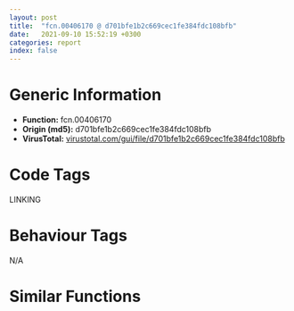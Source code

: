 ```yaml
---
layout: post
title:  "fcn.00406170 @ d701bfe1b2c669cec1fe384fdc108bfb"
date:   2021-09-10 15:52:19 +0300
categories: report
index: false
---
```


# Generic Information
- **Function:** fcn.00406170
- **Origin (md5):** d701bfe1b2c669cec1fe384fdc108bfb
- **VirusTotal:** [virustotal.com/gui/file/d701bfe1b2c669cec1fe384fdc108bfb][virustotal_ref]

# Code Tags
<span class="tag" id="LINKING">LINKING</span>


# Behaviour Tags
<span class="bhv-tag" id="na">N/A</span>

# Similar Functions
<script type="text/javascript" src="https://www.gstatic.com/charts/loader.js"></script>
<script type="text/javascript">

    google.charts.load('current', {'packages':['corechart']});
    google.charts.setOnLoadCallback(drawChart);

    function drawChart() {
    var data = new google.visualization.DataTable();
        data.addColumn('number', 'X');
        data.addColumn('number', 'Y');
        data.addColumn({type: 'string', role: 'tooltip', 'p': {'html': true}});
        data.addColumn({'type': 'string', 'role': 'style'});
        
        data.addRows([
    [-241.7706756591797, 2.8275532722473145, '<b><a href="/report/fcn.00406170@d701bfe1b2c669cec1fe384fdc108bfb">fcn.00406170</a><br>@d701bfe1b2c669cec1fe384fdc108bfb</b><br>push ebp<br>mov ebp, esp<br>sub esp, 0xc<br>mov eax, dword[ebp+8]<br>mov ecx, dword[eax*4+0x4488b4]<br>mov dword[ebp-4], ecx<br>mov edx, dword[ebp+8]<br>mov eax, dword[edx*4+0x448888]<br>push eax<br>call fcn.00406730<br>add esp, 4<br>mov dword[ebp-8], eax<br>mov ecx, dword[ebp-4]<br>push ecx<br>mov edx, dword[ebp-8]<br>push edx<br>call dword[sym.imp.KERNEL32.dll_GetProcAddress]<br>mov dword[ebp-0xc], eax<br>mov eax, dword[ebp-0xc]<br>mov esp, ebp<br>pop ebp<br>ret <br><eoc> ', 'point { fill-color: #e0440e; }'],
[-129.08111572265625, 21.983020782470703, '<b><a href="/report/fcn.004095f0@cd64783198de5872d050db281b6d529b">fcn.004095f0</a><br>@cd64783198de5872d050db281b6d529b</b><br>push ebp<br>mov ebp, esp<br>sub esp, 0xc<br>mov eax, dword[ebp+8]<br>mov ecx, dword[eax*4+0x49b9f4]<br>mov dword[ebp-4], ecx<br>mov edx, dword[ebp+8]<br>mov eax, dword[edx*4+0x49b9c8]<br>push eax<br>call fcn.0040a600<br>add esp, 4<br>mov dword[ebp-8], eax<br>mov ecx, dword[ebp-4]<br>push ecx<br>mov edx, dword[ebp-8]<br>push edx<br>call dword[sym.imp.KERNEL32.dll_GetProcAddress]<br>mov dword[ebp-0xc], eax<br>mov eax, dword[ebp-0xc]<br>mov esp, ebp<br>pop ebp<br>ret <br><eoc> ', 'null'],
[75.26860809326172, 63.784461975097656, '<b><a href="/report/fcn.00406160@835812ed365516de32516b9bf14b0450">fcn.00406160</a><br>@835812ed365516de32516b9bf14b0450</b><br>push ebp<br>mov ebp, esp<br>sub esp, 0xc<br>mov eax, dword[ebp+8]<br>mov ecx, dword[eax*4+0x4d68b4]<br>mov dword[ebp-4], ecx<br>mov edx, dword[ebp+8]<br>mov eax, dword[edx*4+0x4d6888]<br>push eax<br>call fcn.00406720<br>add esp, 4<br>mov dword[ebp-8], eax<br>mov ecx, dword[ebp-4]<br>push ecx<br>mov edx, dword[ebp-8]<br>push edx<br>call dword[sym.imp.KERNEL32.dll_GetProcAddress]<br>mov dword[ebp-0xc], eax<br>mov eax, dword[ebp-0xc]<br>mov esp, ebp<br>pop ebp<br>ret <br><eoc> ', 'null'],
[-178.6378173828125, -105.3764877319336, '<b><a href="/report/fcn.004095f0@985d3a961f1a2ad37039ba25bf21c0ee">fcn.004095f0</a><br>@985d3a961f1a2ad37039ba25bf21c0ee</b><br>push ebp<br>mov ebp, esp<br>sub esp, 0xc<br>mov eax, dword[ebp+8]<br>mov ecx, dword[eax*4+0x49b9f4]<br>mov dword[ebp-4], ecx<br>mov edx, dword[ebp+8]<br>mov eax, dword[edx*4+0x49b9c8]<br>push eax<br>call fcn.0040a600<br>add esp, 4<br>mov dword[ebp-8], eax<br>mov ecx, dword[ebp-4]<br>push ecx<br>mov edx, dword[ebp-8]<br>push edx<br>call dword[sym.imp.KERNEL32.dll_GetProcAddress]<br>mov dword[ebp-0xc], eax<br>mov eax, dword[ebp-0xc]<br>mov esp, ebp<br>pop ebp<br>ret <br><eoc> ', 'null'],
[17.22511100769043, 160.4263153076172, '<b><a href="/report/fcn.004095f0@125511dc58d9fe5b15e0562013727778">fcn.004095f0</a><br>@125511dc58d9fe5b15e0562013727778</b><br>push ebp<br>mov ebp, esp<br>sub esp, 0xc<br>mov eax, dword[ebp+8]<br>mov ecx, dword[eax*4+0x49b9f4]<br>mov dword[ebp-4], ecx<br>mov edx, dword[ebp+8]<br>mov eax, dword[edx*4+0x49b9c8]<br>push eax<br>call fcn.0040a600<br>add esp, 4<br>mov dword[ebp-8], eax<br>mov ecx, dword[ebp-4]<br>push ecx<br>mov edx, dword[ebp-8]<br>push edx<br>call dword[sym.imp.KERNEL32.dll_GetProcAddress]<br>mov dword[ebp-0xc], eax<br>mov eax, dword[ebp-0xc]<br>mov esp, ebp<br>pop ebp<br>ret <br><eoc> ', 'null'],
[139.01553344726562, -59.467796325683594, '<b><a href="/report/fcn.004095f0@47d4e089bbf62dab1a8f678bd32b173c">fcn.004095f0</a><br>@47d4e089bbf62dab1a8f678bd32b173c</b><br>push ebp<br>mov ebp, esp<br>sub esp, 0xc<br>mov eax, dword[ebp+8]<br>mov ecx, dword[eax*4+0x49b9f4]<br>mov dword[ebp-4], ecx<br>mov edx, dword[ebp+8]<br>mov eax, dword[edx*4+0x49b9c8]<br>push eax<br>call fcn.0040a600<br>add esp, 4<br>mov dword[ebp-8], eax<br>mov ecx, dword[ebp-4]<br>push ecx<br>mov edx, dword[ebp-8]<br>push edx<br>call dword[sym.imp.KERNEL32.dll_GetProcAddress]<br>mov dword[ebp-0xc], eax<br>mov eax, dword[ebp-0xc]<br>mov esp, ebp<br>pop ebp<br>ret <br><eoc> ', 'null'],
[-25.977523803710938, 47.51769256591797, '<b><a href="/report/fcn.004095f0@3a017db0719485179e5931e1ff048b6a">fcn.004095f0</a><br>@3a017db0719485179e5931e1ff048b6a</b><br>push ebp<br>mov ebp, esp<br>sub esp, 0xc<br>mov eax, dword[ebp+8]<br>mov ecx, dword[eax*4+0x49b9f4]<br>mov dword[ebp-4], ecx<br>mov edx, dword[ebp+8]<br>mov eax, dword[edx*4+0x49b9c8]<br>push eax<br>call fcn.0040a600<br>add esp, 4<br>mov dword[ebp-8], eax<br>mov ecx, dword[ebp-4]<br>push ecx<br>mov edx, dword[ebp-8]<br>push edx<br>call dword[sym.imp.KERNEL32.dll_GetProcAddress]<br>mov dword[ebp-0xc], eax<br>mov eax, dword[ebp-0xc]<br>mov esp, ebp<br>pop ebp<br>ret <br><eoc> ', 'null'],
[24.967350006103516, -245.9636688232422, '<b><a href="/report/fcn.004095f0@83f49824bfe7c3c24f4b74a2ba6ab65b">fcn.004095f0</a><br>@83f49824bfe7c3c24f4b74a2ba6ab65b</b><br>push ebp<br>mov ebp, esp<br>sub esp, 0xc<br>mov eax, dword[ebp+8]<br>mov ecx, dword[eax*4+0x49b9f4]<br>mov dword[ebp-4], ecx<br>mov edx, dword[ebp+8]<br>mov eax, dword[edx*4+0x49b9c8]<br>push eax<br>call fcn.0040a600<br>add esp, 4<br>mov dword[ebp-8], eax<br>mov ecx, dword[ebp-4]<br>push ecx<br>mov edx, dword[ebp-8]<br>push edx<br>call dword[sym.imp.KERNEL32.dll_GetProcAddress]<br>mov dword[ebp-0xc], eax<br>mov eax, dword[ebp-0xc]<br>mov esp, ebp<br>pop ebp<br>ret <br><eoc> ', 'null'],
[-112.80107879638672, 242.6741180419922, '<b><a href="/report/fcn.004095f0@6f3954a480bef11309decb3759df55ad">fcn.004095f0</a><br>@6f3954a480bef11309decb3759df55ad</b><br>push ebp<br>mov ebp, esp<br>sub esp, 0xc<br>mov eax, dword[ebp+8]<br>mov ecx, dword[eax*4+0x49b9f4]<br>mov dword[ebp-4], ecx<br>mov edx, dword[ebp+8]<br>mov eax, dword[edx*4+0x49b9c8]<br>push eax<br>call fcn.0040a600<br>add esp, 4<br>mov dword[ebp-8], eax<br>mov ecx, dword[ebp-4]<br>push ecx<br>mov edx, dword[ebp-8]<br>push edx<br>call dword[sym.imp.KERNEL32.dll_GetProcAddress]<br>mov dword[ebp-0xc], eax<br>mov eax, dword[ebp-0xc]<br>mov esp, ebp<br>pop ebp<br>ret <br><eoc> ', 'null'],
[-63.719482421875, -64.03791809082031, '<b><a href="/report/fcn.00406170@c0371bf2f84d37acabd30e547b4cc5fa">fcn.00406170</a><br>@c0371bf2f84d37acabd30e547b4cc5fa</b><br>push ebp<br>mov ebp, esp<br>sub esp, 0xc<br>mov eax, dword[ebp+8]<br>mov ecx, dword[eax*4+0x4488b4]<br>mov dword[ebp-4], ecx<br>mov edx, dword[ebp+8]<br>mov eax, dword[edx*4+0x448888]<br>push eax<br>call fcn.00406730<br>add esp, 4<br>mov dword[ebp-8], eax<br>mov ecx, dword[ebp-4]<br>push ecx<br>mov edx, dword[ebp-8]<br>push edx<br>call dword[sym.imp.KERNEL32.dll_GetProcAddress]<br>mov dword[ebp-0xc], eax<br>mov eax, dword[ebp-0xc]<br>mov esp, ebp<br>pop ebp<br>ret <br><eoc> ', 'null'],
[-203.76974487304688, 132.22406005859375, '<b><a href="/report/fcn.004095f0@2dd6da6129e47fd72c5b6249eef16bbb">fcn.004095f0</a><br>@2dd6da6129e47fd72c5b6249eef16bbb</b><br>push ebp<br>mov ebp, esp<br>sub esp, 0xc<br>mov eax, dword[ebp+8]<br>mov ecx, dword[eax*4+0x49b9f4]<br>mov dword[ebp-4], ecx<br>mov edx, dword[ebp+8]<br>mov eax, dword[edx*4+0x49b9c8]<br>push eax<br>call fcn.0040a600<br>add esp, 4<br>mov dword[ebp-8], eax<br>mov ecx, dword[ebp-4]<br>push ecx<br>mov edx, dword[ebp-8]<br>push edx<br>call dword[sym.imp.KERNEL32.dll_GetProcAddress]<br>mov dword[ebp-0xc], eax<br>mov eax, dword[ebp-0xc]<br>mov esp, ebp<br>pop ebp<br>ret <br><eoc> ', 'null'],
[138.82289123535156, -182.0696563720703, '<b><a href="/report/fcn.00406160@d9b85b9b67587bbf2112c62164413bd8">fcn.00406160</a><br>@d9b85b9b67587bbf2112c62164413bd8</b><br>push ebp<br>mov ebp, esp<br>sub esp, 0xc<br>mov eax, dword[ebp+8]<br>mov ecx, dword[eax*4+0x4d68b4]<br>mov dword[ebp-4], ecx<br>mov edx, dword[ebp+8]<br>mov eax, dword[edx*4+0x4d6888]<br>push eax<br>call fcn.00406720<br>add esp, 4<br>mov dword[ebp-8], eax<br>mov ecx, dword[ebp-4]<br>push ecx<br>mov edx, dword[ebp-8]<br>push edx<br>call dword[sym.imp.KERNEL32.dll_GetProcAddress]<br>mov dword[ebp-0xc], eax<br>mov eax, dword[ebp-0xc]<br>mov esp, ebp<br>pop ebp<br>ret <br><eoc> ', 'null'],
[282.95660400390625, 4.551780700683594, '<b><a href="/report/fcn.00406170@adc325bca51b67a67785e7e986af8b4d">fcn.00406170</a><br>@adc325bca51b67a67785e7e986af8b4d</b><br>push ebp<br>mov ebp, esp<br>sub esp, 0xc<br>mov eax, dword[ebp+8]<br>mov ecx, dword[eax*4+0x4488b4]<br>mov dword[ebp-4], ecx<br>mov edx, dword[ebp+8]<br>mov eax, dword[edx*4+0x448888]<br>push eax<br>call fcn.00406730<br>add esp, 4<br>mov dword[ebp-8], eax<br>mov ecx, dword[ebp-4]<br>push ecx<br>mov edx, dword[ebp-8]<br>push edx<br>call dword[sym.imp.KERNEL32.dll_GetProcAddress]<br>mov dword[ebp-0xc], eax<br>mov eax, dword[ebp-0xc]<br>mov esp, ebp<br>pop ebp<br>ret <br><eoc> ', 'null'],
[250.45274353027344, 137.27438354492188, '<b><a href="/report/fcn.00406160@ed513abc569bc29389208199ec389a34">fcn.00406160</a><br>@ed513abc569bc29389208199ec389a34</b><br>push ebp<br>mov ebp, esp<br>sub esp, 0xc<br>mov eax, dword[ebp+8]<br>mov ecx, dword[eax*4+0x4d68b4]<br>mov dword[ebp-4], ecx<br>mov edx, dword[ebp+8]<br>mov eax, dword[edx*4+0x4d6888]<br>push eax<br>call fcn.00406720<br>add esp, 4<br>mov dword[ebp-8], eax<br>mov ecx, dword[ebp-4]<br>push ecx<br>mov edx, dword[ebp-8]<br>push edx<br>call dword[sym.imp.KERNEL32.dll_GetProcAddress]<br>mov dword[ebp-0xc], eax<br>mov eax, dword[ebp-0xc]<br>mov esp, ebp<br>pop ebp<br>ret <br><eoc> ', 'null'],
[30.484846115112305, -130.55197143554688, '<b><a href="/report/fcn.00406160@368dd66411b8b6ce2bcd15b0e14af5c0">fcn.00406160</a><br>@368dd66411b8b6ce2bcd15b0e14af5c0</b><br>push ebp<br>mov ebp, esp<br>sub esp, 0xc<br>mov eax, dword[ebp+8]<br>mov ecx, dword[eax*4+0x4d68b4]<br>mov dword[ebp-4], ecx<br>mov edx, dword[ebp+8]<br>mov eax, dword[edx*4+0x4d6888]<br>push eax<br>call fcn.00406720<br>add esp, 4<br>mov dword[ebp-8], eax<br>mov ecx, dword[ebp-4]<br>push ecx<br>mov edx, dword[ebp-8]<br>push edx<br>call dword[sym.imp.KERNEL32.dll_GetProcAddress]<br>mov dword[ebp-0xc], eax<br>mov eax, dword[ebp-0xc]<br>mov esp, ebp<br>pop ebp<br>ret <br><eoc> ', 'null'],
[242.2855987548828, -114.74488067626953, '<b><a href="/report/fcn.004095f0@394c28c779b535ac47055481e5ab2427">fcn.004095f0</a><br>@394c28c779b535ac47055481e5ab2427</b><br>push ebp<br>mov ebp, esp<br>sub esp, 0xc<br>mov eax, dword[ebp+8]<br>mov ecx, dword[eax*4+0x49b9f4]<br>mov dword[ebp-4], ecx<br>mov edx, dword[ebp+8]<br>mov eax, dword[edx*4+0x49b9c8]<br>push eax<br>call fcn.0040a600<br>add esp, 4<br>mov dword[ebp-8], eax<br>mov ecx, dword[ebp-4]<br>push ecx<br>mov edx, dword[ebp-8]<br>push edx<br>call dword[sym.imp.KERNEL32.dll_GetProcAddress]<br>mov dword[ebp-0xc], eax<br>mov eax, dword[ebp-0xc]<br>mov esp, ebp<br>pop ebp<br>ret <br><eoc> ', 'null'],
[-87.02313232421875, 131.3991241455078, '<b><a href="/report/fcn.004095f0@2a380710d2016aed75cfad6eacab1d1a">fcn.004095f0</a><br>@2a380710d2016aed75cfad6eacab1d1a</b><br>push ebp<br>mov ebp, esp<br>sub esp, 0xc<br>mov eax, dword[ebp+8]<br>mov ecx, dword[eax*4+0x49b9f4]<br>mov dword[ebp-4], ecx<br>mov edx, dword[ebp+8]<br>mov eax, dword[edx*4+0x49b9c8]<br>push eax<br>call fcn.0040a600<br>add esp, 4<br>mov dword[ebp-8], eax<br>mov ecx, dword[ebp-4]<br>push ecx<br>mov edx, dword[ebp-8]<br>push edx<br>call dword[sym.imp.KERNEL32.dll_GetProcAddress]<br>mov dword[ebp-0xc], eax<br>mov eax, dword[ebp-0xc]<br>mov esp, ebp<br>pop ebp<br>ret <br><eoc> ', 'null'],
[175.39291381835938, 42.325748443603516, '<b><a href="/report/fcn.004095f0@f47bfed80cd39ec1aff63db618c8814f">fcn.004095f0</a><br>@f47bfed80cd39ec1aff63db618c8814f</b><br>push ebp<br>mov ebp, esp<br>sub esp, 0xc<br>mov eax, dword[ebp+8]<br>mov ecx, dword[eax*4+0x49b9f4]<br>mov dword[ebp-4], ecx<br>mov edx, dword[ebp+8]<br>mov eax, dword[edx*4+0x49b9c8]<br>push eax<br>call fcn.0040a600<br>add esp, 4<br>mov dword[ebp-8], eax<br>mov ecx, dword[ebp-4]<br>push ecx<br>mov edx, dword[ebp-8]<br>push edx<br>call dword[sym.imp.KERNEL32.dll_GetProcAddress]<br>mov dword[ebp-0xc], eax<br>mov eax, dword[ebp-0xc]<br>mov esp, ebp<br>pop ebp<br>ret <br><eoc> ', 'null'],
[125.65225219726562, 155.8507843017578, '<b><a href="/report/fcn.0040b9a0@2fcce874fb2a3a396274d2df89c397e3">fcn.0040b9a0</a><br>@2fcce874fb2a3a396274d2df89c397e3</b><br>push ebp<br>mov ebp, esp<br>sub esp, 0xc<br>mov eax, dword[ebp+8]<br>mov ecx, dword[eax*4+0x4ad9f4]<br>mov dword[ebp-4], ecx<br>mov edx, dword[ebp+8]<br>mov eax, dword[edx*4+0x4ad9c8]<br>push eax<br>call fcn.0040cdd0<br>add esp, 4<br>mov dword[ebp-8], eax<br>mov ecx, dword[ebp-4]<br>push ecx<br>mov edx, dword[ebp-8]<br>push edx<br>call dword[sym.imp.KERNEL32.dll_GetProcAddress]<br>mov dword[ebp-0xc], eax<br>mov eax, dword[ebp-0xc]<br>mov esp, ebp<br>pop ebp<br>ret <br><eoc> ', 'null'],
[-85.85047149658203, -181.63958740234375, '<b><a href="/report/fcn.004095f0@da55f6ad71c51a7bfc62709434cb3d45">fcn.004095f0</a><br>@da55f6ad71c51a7bfc62709434cb3d45</b><br>push ebp<br>mov ebp, esp<br>sub esp, 0xc<br>mov eax, dword[ebp+8]<br>mov ecx, dword[eax*4+0x49b9f4]<br>mov dword[ebp-4], ecx<br>mov edx, dword[ebp+8]<br>mov eax, dword[edx*4+0x49b9c8]<br>push eax<br>call fcn.0040a600<br>add esp, 4<br>mov dword[ebp-8], eax<br>mov ecx, dword[ebp-4]<br>push ecx<br>mov edx, dword[ebp-8]<br>push edx<br>call dword[sym.imp.KERNEL32.dll_GetProcAddress]<br>mov dword[ebp-0xc], eax<br>mov eax, dword[ebp-0xc]<br>mov esp, ebp<br>pop ebp<br>ret <br><eoc> ', 'null'],
[11.683354377746582, 273.05810546875, '<b><a href="/report/fcn.004095f0@ce2d7db52a4e79f76ce765b07f5eead2">fcn.004095f0</a><br>@ce2d7db52a4e79f76ce765b07f5eead2</b><br>push ebp<br>mov ebp, esp<br>sub esp, 0xc<br>mov eax, dword[ebp+8]<br>mov ecx, dword[eax*4+0x49b9f4]<br>mov dword[ebp-4], ecx<br>mov edx, dword[ebp+8]<br>mov eax, dword[edx*4+0x49b9c8]<br>push eax<br>call fcn.0040a600<br>add esp, 4<br>mov dword[ebp-8], eax<br>mov ecx, dword[ebp-4]<br>push ecx<br>mov edx, dword[ebp-8]<br>push edx<br>call dword[sym.imp.KERNEL32.dll_GetProcAddress]<br>mov dword[ebp-0xc], eax<br>mov eax, dword[ebp-0xc]<br>mov esp, ebp<br>pop ebp<br>ret <br><eoc> ', 'null'],
[174.7394561767578, 254.87095642089844, '<b><a href="/report/fcn.00406170@5e50a67c7e8dbb50c23acbc92eb08f0e">fcn.00406170</a><br>@5e50a67c7e8dbb50c23acbc92eb08f0e</b><br>push ebp<br>mov ebp, esp<br>sub esp, 0xc<br>mov eax, dword[ebp+8]<br>mov ecx, dword[eax*4+0x4488b4]<br>mov dword[ebp-4], ecx<br>mov edx, dword[ebp+8]<br>mov eax, dword[edx*4+0x448888]<br>push eax<br>call fcn.00406730<br>add esp, 4<br>mov dword[ebp-8], eax<br>mov ecx, dword[ebp-4]<br>push ecx<br>mov edx, dword[ebp-8]<br>push edx<br>call dword[sym.imp.KERNEL32.dll_GetProcAddress]<br>mov dword[ebp-0xc], eax<br>mov eax, dword[ebp-0xc]<br>mov esp, ebp<br>pop ebp<br>ret <br><eoc> ', 'null'],
[40.149269104003906, -31.814376831054688, '<b><a href="/report/fcn.004095f0@2f57463e398c8086d3043342f205d871">fcn.004095f0</a><br>@2f57463e398c8086d3043342f205d871</b><br>push ebp<br>mov ebp, esp<br>sub esp, 0xc<br>mov eax, dword[ebp+8]<br>mov ecx, dword[eax*4+0x49b9f4]<br>mov dword[ebp-4], ecx<br>mov edx, dword[ebp+8]<br>mov eax, dword[edx*4+0x49b9c8]<br>push eax<br>call fcn.0040a600<br>add esp, 4<br>mov dword[ebp-8], eax<br>mov ecx, dword[ebp-4]<br>push ecx<br>mov edx, dword[ebp-8]<br>push edx<br>call dword[sym.imp.KERNEL32.dll_GetProcAddress]<br>mov dword[ebp-0xc], eax<br>mov eax, dword[ebp-0xc]<br>mov esp, ebp<br>pop ebp<br>ret <br><eoc> ', 'null'],

        ]);

    var options = {
        title: 'Similarity Plot',
        legend: 'none',
        colors: ['#dedbd9', '#e6693e', '#ec8f6e', '#f3b49f', '#f6c7b6'],
        tooltip: {isHtml: true, trigger: 'both'},
        explorer: {
        actions: ["dragToZoom", "rightClickToReset"],
        },
        chartArea: {
        width: '80%',
        height: '80%'
        },
        width: '100%',
        height: '100%'
    };

    var chart = new google.visualization.ScatterChart(document.getElementById('chart_div'));

    chart.draw(data, options);
    }
    
</script>


<div id="chart_div" style="width: 100%px; height: 100%;"></div>

# Disassembled Code
{% highlight nasm %}

push ebp
mov ebp, esp
sub esp, 0xc
mov eax, dword[ebp+8]
mov ecx, dword[eax*4+0x4488b4]
mov dword[ebp-4], ecx
mov edx, dword[ebp+8]
mov eax, dword[edx*4+0x448888]
push eax
call fcn.00406730
add esp, 4
mov dword[ebp-8], eax
mov ecx, dword[ebp-4]
push ecx
mov edx, dword[ebp-8]
push edx
call dword[sym.imp.KERNEL32.dll_GetProcAddress]
mov dword[ebp-0xc], eax
mov eax, dword[ebp-0xc]
mov esp, ebp
pop ebp
ret

{% endhighlight %}

[virustotal_ref]: https://www.virustotal.com/gui/file/d701bfe1b2c669cec1fe384fdc108bfb